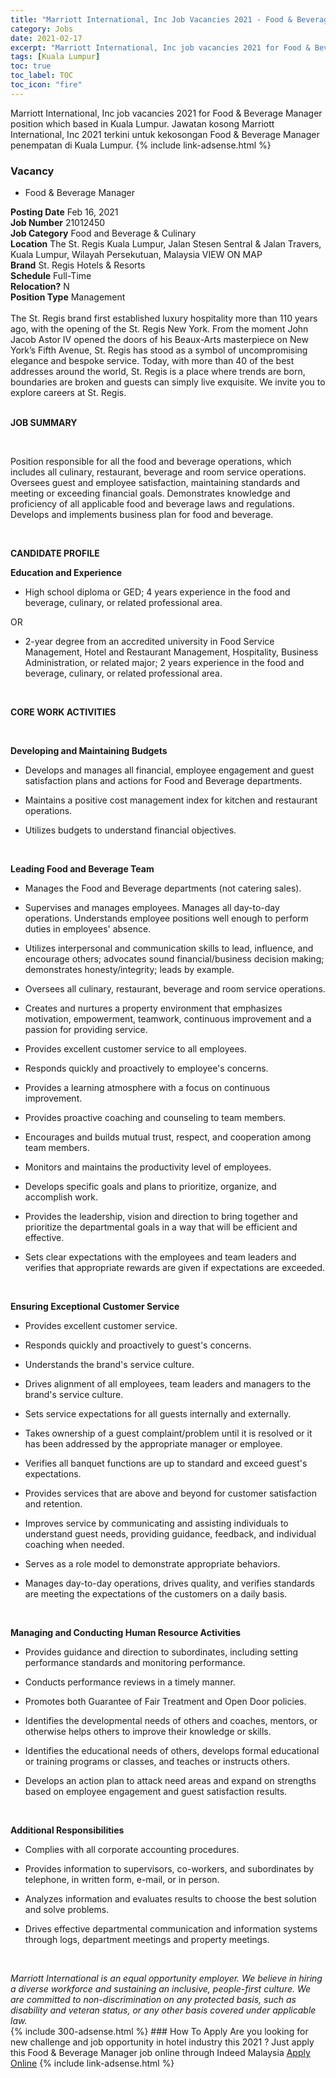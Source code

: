```yaml
---
title: "Marriott International, Inc Job Vacancies 2021 - Food & Beverage Manager" 
category: Jobs 
date: 2021-02-17 
excerpt: "Marriott International, Inc job vacancies 2021 for Food & Beverage Manager position which based in Kuala Lumpur. Jawatan kosong Marriott International, Inc 2021 terkini untuk kekosongan Food & Beverage Manager penempatan di Kuala Lumpur" 
tags: [Kuala Lumpur] 
toc: true 
toc_label: TOC 
toc_icon: "fire" 
--- 
```


Marriott International, Inc job vacancies 2021 for Food & Beverage Manager position which based in Kuala Lumpur. Jawatan kosong Marriott International, Inc 2021 terkini untuk kekosongan Food & Beverage Manager penempatan di Kuala Lumpur. 
{% include link-adsense.html %} 
### Vacancy 
- Food & Beverage Manager 
<div><div><div><b>Posting Date</b> Feb 16, 2021<br>
<b>Job Number</b> 21012450<br>
<b>Job Category</b> Food and Beverage &amp; Culinary<br>
<b>Location</b> The St. Regis Kuala Lumpur, Jalan Stesen Sentral &amp; Jalan Travers, Kuala Lumpur, Wilayah Persekutuan, Malaysia VIEW ON MAP<br>
<b>Brand</b> St. Regis Hotels &amp; Resorts<br>
<b>Schedule</b> Full-Time<br>
<b>Relocation?</b> N<br>
<b>Position Type</b> Management<br>
<br>
The St. Regis brand first established luxury hospitality more than 110 years ago, with the opening of the St. Regis New York. From the moment John Jacob Astor IV opened the doors of his Beaux-Arts masterpiece on New York&#8217;s Fifth Avenue, St. Regis has stood as a symbol of uncompromising elegance and bespoke service. Today, with more than 40 of the best addresses around the world, St. Regis is a place where trends are born, boundaries are broken and guests can simply live exquisite. We invite you to explore careers at St. Regis.</div><div><br>
<p><b>JOB SUMMARY</b></p><br>
<p></p><p>Position responsible for all the food and beverage operations, which includes all culinary, restaurant, beverage and room service operations. Oversees guest and employee satisfaction, maintaining standards and meeting or exceeding financial goals. Demonstrates knowledge and proficiency of all applicable food and beverage laws and regulations. Develops and implements business plan for food and beverage.</p><br>
<p></p><p><b>CANDIDATE PROFILE<br>
</b></p><p></p><p><b>Education and Experience</b></p>
<ul><li>High school diploma or GED; 4 years experience in the food and beverage, culinary, or related professional area.</li></ul>
<p>OR</p>
<ul><li>2-year degree from an accredited university in Food Service Management, Hotel and Restaurant Management, Hospitality, Business Administration, or related major; 2 years experience in the food and beverage, culinary, or related professional area.</li></ul><br>
<p></p><p><b>CORE WORK ACTIVITIES</b></p><br>
<p></p><p><b>Developing and Maintaining Budgets</b></p>
<ul><li>Develops and manages all financial, employee engagement and guest satisfaction plans and actions for Food and Beverage departments.</li></ul>
<ul><li>Maintains a positive cost management index for kitchen and restaurant operations.</li></ul>
<ul><li>Utilizes budgets to understand financial objectives.</li></ul><br>
<p></p><p><b>Leading Food and Beverage Team</b></p>
<ul><li>Manages the Food and Beverage departments (not catering sales).</li></ul>
<ul><li>Supervises and manages employees. Manages all day-to-day operations. Understands employee positions well enough to perform duties in employees' absence.</li></ul>
<ul><li>Utilizes interpersonal and communication skills to lead, influence, and encourage others; advocates sound financial/business decision making; demonstrates honesty/integrity; leads by example.</li></ul>
<ul><li>Oversees all culinary, restaurant, beverage and room service operations.</li></ul>
<ul><li>Creates and nurtures a property environment that emphasizes motivation, empowerment, teamwork, continuous improvement and a passion for providing service.</li></ul>
<ul><li>Provides excellent customer service to all employees.</li></ul>
<ul><li>Responds quickly and proactively to employee's concerns.</li></ul>
<ul><li>Provides a learning atmosphere with a focus on continuous improvement.</li></ul>
<ul><li>Provides proactive coaching and counseling to team members.</li></ul>
<ul><li>Encourages and builds mutual trust, respect, and cooperation among team members.</li></ul>
<ul><li>Monitors and maintains the productivity level of employees.</li></ul>
<ul><li>Develops specific goals and plans to prioritize, organize, and accomplish work.</li></ul>
<ul><li>Provides the leadership, vision and direction to bring together and prioritize the departmental goals in a way that will be efficient and effective.</li></ul>
<ul><li>Sets clear expectations with the employees and team leaders and verifies that appropriate rewards are given if expectations are exceeded.</li></ul><br>
<p></p><p><b>Ensuring Exceptional Customer Service</b></p>
<ul><li>Provides excellent customer service.</li></ul>
<ul><li>Responds quickly and proactively to guest's concerns.</li></ul>
<ul><li>Understands the brand's service culture.</li></ul>
<ul><li>Drives alignment of all employees, team leaders and managers to the brand's service culture.</li></ul>
<ul><li>Sets service expectations for all guests internally and externally.</li></ul>
<ul><li>Takes ownership of a guest complaint/problem until it is resolved or it has been addressed by the appropriate manager or employee.</li></ul>
<ul><li>Verifies all banquet functions are up to standard and exceed guest's expectations.</li></ul>
<ul><li>Provides services that are above and beyond for customer satisfaction and retention.</li></ul>
<ul><li>Improves service by communicating and assisting individuals to understand guest needs, providing guidance, feedback, and individual coaching when needed.</li></ul>
<ul><li>Serves as a role model to demonstrate appropriate behaviors.</li></ul>
<ul><li>Manages day-to-day operations, drives quality, and verifies standards are meeting the expectations of the customers on a daily basis.</li></ul><br>
<p></p><p><b>Managing and Conducting </b><b>Human Resource Activities</b></p>
<ul><li>Provides guidance and direction to subordinates, including setting performance standards and monitoring performance.</li></ul>
<ul><li>Conducts performance reviews in a timely manner.</li></ul>
<ul><li>Promotes both Guarantee of Fair Treatment and Open Door policies.</li></ul>
<ul><li>Identifies the developmental needs of others and coaches, mentors, or otherwise helps others to improve their knowledge or skills.</li></ul>
<ul><li>Identifies the educational needs of others, develops formal educational or training programs or classes, and teaches or instructs others.</li></ul>
<ul><li>Develops an action plan to attack need areas and expand on strengths based on employee engagement and guest satisfaction results.</li></ul><br>
<p></p><p><b>Additional Responsibilities</b></p>
<ul><li>Complies with all corporate accounting procedures.</li></ul>
<ul><li>Provides information to supervisors, co-workers, and subordinates by telephone, in written form, e-mail, or in person.</li></ul>
<ul><li>Analyzes information and evaluates results to choose the best solution and solve problems.</li></ul>
<ul><li>Drives effective departmental communication and information systems through logs, department meetings and property meetings.</li></ul><br>
</div><p></p><i>Marriott International is an equal opportunity employer. We believe in hiring a diverse workforce and sustaining an inclusive, people-first culture. We are committed to non-discrimination on any protected basis, such as disability and veteran status, or any other basis covered under applicable law.</i></div></div> 
{% include 300-adsense.html %} 
### How To Apply 
Are you looking for new challenge and job opportunity in hotel industry this 2021 ?
Just apply this Food & Beverage Manager job online through Indeed Malaysia 
<a href="https://malaysia.indeed.com/viewjob?jk=e7de05c1721de4c3" class="btn btn--info" target="_blank" rel="nofollow noopenner">Apply Online</a> 
{% include link-adsense.html %} 